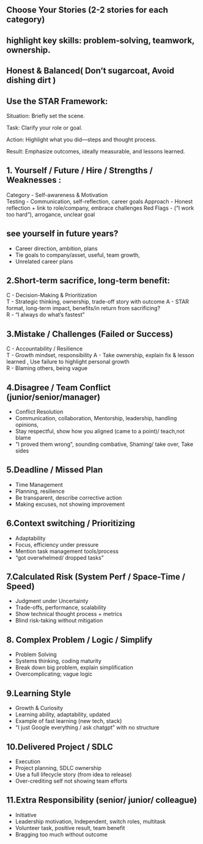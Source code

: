 ## Choose Your Stories (2-2 stories for each category)
## highlight key skills: problem‑solving, teamwork, ownership.
## Honest & Balanced( Don’t sugarcoat, Avoid dishing dirt )
## Use the STAR Framework:
Situation: Briefly set the scene.

Task: Clarify your role or goal.

Action: Highlight what you did—steps and thought process.

Result: Emphasize outcomes, ideally measurable, and lessons learned.

## 1.  Yourself / Future / Hire / Strengths / Weaknesses :
Category	- Self-awareness & Motivation	
Testing	    - Communication, self-reflection, career goals
Approach	- Honest reflection + link to role/company, embrace challenges
Red Flags   -  (“I work too hard”), arrogance, unclear goal

## see yourself in future years?		
- Career direction, ambition, plans	
- Tie goals to company/asset, useful, team growth, 	
- Unrelated career plans

## 2.Short-term sacrifice, long-term benefit:
C - Decision-Making & Prioritization	
T - Strategic thinking, ownership, trade-off story with outcome	
A - STAR format, long-term impact, benefits/in return from sacrificing? 	
R - “I always do what’s fastest” 

## 3.Mistake / Challenges (Failed or Success)
C - Accountability	/ Resilience	
T - Growth mindset, responsibility
A - Take ownership, explain fix & lesson learned , Use failure to highlight personal growth		
R - Blaming others, being vague

## 4.Disagree / Team Conflict (junior/senior/manager)	
- Conflict Resolution	
- Communication, collaboration, Mentorship, leadership, handling opinions, 
- Stay respectful, show how you aligned	(came to a point)/ teach,not blame	
- "I proved them wrong", sounding combative, Shaming/ take over, Take sides


## 5.Deadline / Missed Plan	
- Time Management	
- Planning, resilience	
- Be transparent, describe corrective action	
- Making excuses, not showing improvement

## 6.Context switching / Prioritizing	
- Adaptability	
- Focus, efficiency under pressure	
- Mention task management tools/process	
- “got overwhelmed/ dropped tasks”

## 7.Calculated Risk (System Perf / Space-Time / Speed)	
- Judgment under Uncertainty	
- Trade-offs, performance, scalability	
- Show technical thought process + metrics	
- Blind risk-taking without mitigation

## 8. Complex Problem / Logic / Simplify	
- Problem Solving	
- Systems thinking, coding maturity	
- Break down big problem, explain simplification	
- Overcomplicating; vague logic

## 9.Learning Style	
- Growth & Curiosity 	
- Learning ability, adaptability, updated 	
- Example of fast learning (new tech, stack)	
- "I just Google everything / ask chatgpt" with no structure

## 10.Delivered Project / SDLC	
- Execution	
- Project planning, SDLC ownership	
- Use a full lifecycle story (from idea to release)	
- Over-crediting self not showing  team efforts

## 11.Extra Responsibility	(senior/ junior/ colleague)
- Initiative	
- Leadership motivation, Independent, switch roles, multitask	
- Volunteer task, positive result, team benefit	
- Bragging too much without outcome
